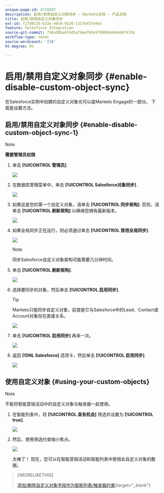 ```yaml
---
unique-page-id: 4719297
description: 启用/禁用自定义对象同步 — Marketo文档 — 产品文档
title: 启用/禁用自定义对象同步
exl-id: f17d9135-b33e-48c0-9220-131fb437e9e5
feature: Salesforce Integration
source-git-commit: 756a38ba87dd5af9ee783e9709056d444d4f415b
workflow-type: tm+mt
source-wordcount: '218'
ht-degree: 0%

---
```


# 启用/禁用自定义对象同步 {#enable-disable-custom-object-sync}

在Salesforce实例中创建的自定义对象也可以是Marketo Engage的一部分。 下面是设置方法。

## 启用/禁用自定义对象同步 {#enable-disable-custom-object-sync-1}

>[!NOTE]
>
>**需要管理员权限**

1. 单击 **[!UICONTROL 管理员]**.

   ![](assets/one.png)

1. 在数据库管理菜单中，单击 **[!UICONTROL Salesforce对象同步]**.

   ![](assets/two-2.png)

1. 如果这是您的第一个自定义对象，请单击 **[!UICONTROL 同步架构]**. 否则，请单击 **[!UICONTROL 刷新架构]** 以确保您拥有最新版本。

   ![](assets/image2014-12-10-10-3a14-3a44.png)

1. 如果全局同步正在运行，则必须通过单击 **[!UICONTROL 禁用全局同步]**.

   ![](assets/image2014-12-10-10-3a14-3a54.png)

   >[!NOTE]
   >
   >同步Salesforce自定义对象架构可能需要几分钟时间。

1. 单击 **[!UICONTROL 刷新架构]**.

   ![](assets/image2014-12-10-10-3a15-3a7.png)

1. 选择要同步的对象，然后单击 **[!UICONTROL 启用同步]**.

   >[!TIP]
   >
   >Marketo只能同步自定义对象，前提是它与Salesforce中的Lead、Contact或Account对象存在直接关系。

   ![](assets/image2014-12-10-10-3a15-3a30.png)

1. 单击 **[!UICONTROL 启用同步]** 再来一次。

   ![](assets/image2014-12-10-10-3a15-3a40.png)

1. 返回 **[!DNL Salesforce]** 选项卡，然后单击 **[!UICONTROL 启用同步]**.

   ![](assets/image2014-12-10-10-3a15-3a49.png)

## 使用自定义对象 {#using-your-custom-objects}

>[!NOTE]
>
>不能将智能营销活动中的自定义对象与触发器一起使用。

1. 在智能列表中，将 **[!UICONTROL 具有机会]** 筛选并设置为 **[!UICONTROL true]**.

   ![](assets/image2015-8-26-9-3a39-3a28.png)

1. 然后，使用筛选约束缩小焦点。

   ![](assets/image2015-8-24-14-3a18-3a53.png)

   太棒了！ 现在，您可以在智能营销活动和智能列表中使用此自定义对象的数据。

>[!MORELIKETHIS]
>
>[添加/删除自定义对象字段作为智能列表/触发器约束](/help/marketo/product-docs/crm-sync/salesforce-sync/setup/optional-steps/add-remove-custom-object-field-as-smart-list-trigger-constraints.md){target="_blank"}
